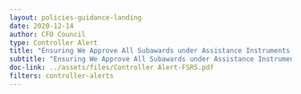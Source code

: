 ```yaml
---
layout: policies-guidance-landing
date: 2020-12-14
author: CFO Council
type: Controller Alert
title: "Ensuring We Approve All Subawards under Assistance Instruments and Hold Our Recipients Accountable for Reporting"
subtitle: "Ensuring We Approve All Subawards under Assistance Instruments and Hold Our Recipients Accountable for Reporting"
doc-link: ../assets/files/Controller Alert-FSRS.pdf
filters: controller-alerts
---
```


